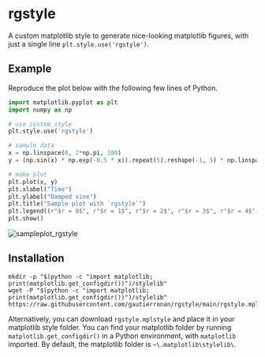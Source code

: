 # rgstyle
A custom matplotlib style to generate nice-looking matplotlib figures, with just a single line `plt.style.use('rgstyle')`.

## Example
Reproduce the plot below with the following few lines of Python.
```python
import matplotlib.pyplot as plt
import numpy as np

# use custom style
plt.style.use('rgstyle')

# sample data
x = np.linspace(0, 2*np.pi, 100)
y = (np.sin(x) * np.exp(-0.5 * x)).repeat(5).reshape(-1, 5) * np.linspace(0.5, 1.5, 5)

# make plot
plt.plot(x, y)
plt.xlabel("Time")
plt.ylabel("Damped sine")
plt.title("Sample plot with `rgstyle`")
plt.legend((r"$r = 0$", r"$r = 1$", r"$r = 2$", r"$r = 3$", r"$r = 4$"))
plt.show()
```
![sampleplot_rgstyle](https://github.com/gautierronan/rgstyle/assets/25346881/782dc355-f50e-4d61-aaec-2766215cbb6e)

## Installation
```
mkdir -p "$(python -c "import matplotlib; print(matplotlib.get_configdir())")/stylelib"
wget -P "$(python -c "import matplotlib; print(matplotlib.get_configdir())")/stylelib" https://raw.githubusercontent.com/gautierronan/rgstyle/main/rgstyle.mplstyle
```
Alternatively, you can download `rgstyle.mplstyle` and place it in your matplotlib style folder. You can find your matplotlib folder by running `matplotlib.get_configdir()` in a Python environment, with `matplotlib` imported. By default, the matplotlib folder is `~\.matplotlib\stylelib\`. 
